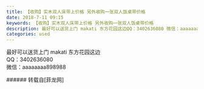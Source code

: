 ```yaml
---
title: 【收购】实木双人床带上价格 另外收购一张双人饭桌带价格
date: 2018-7-11 09:15
keywords: 【收购】实木双人床带上价格 另外收购一张双人饭桌带价格
description: 最好可以送货上门 makati 东方花园这边QQ：3402636080 微信：aaaaaaaa898988
categories: used
---
```

<td class="t_f" id="postmessage_1500441">

最好可以送货上门 makati 东方花园这边<br/>
QQ：3402636080 <br/>
微信：aaaaaaaa898988<br/>
</td>
###### 转载自[菲龙网]